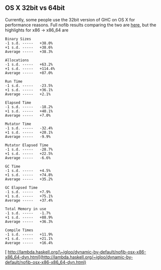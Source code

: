 ## OS X 32bit vs 64bit


Currently, some people use the 32bit version of GHC on OS X for performance reasons. Full nofib results comparing the two are
[ here](http://lambda.haskell.org/~igloo/dynamic-by-default/nofib-osx-x86-x86_64-base.html), but the highlights for x86 -\> x86_64 are

```wiki
Binary Sizes
-1 s.d.	-----	+38.0%
+1 s.d.	-----	+38.6%
Average	-----	+38.3%

Allocations
-1 s.d.	-----	+63.2%
+1 s.d.	-----	+114.4%
Average	-----	+87.0%

Run Time
-1 s.d.	-----	-23.5%
+1 s.d.	-----	+36.1%
Average	-----	+2.1%

Elapsed Time
-1 s.d.	-----	-18.2%
+1 s.d.	-----	+40.1%
Average	-----	+7.0%

Mutator Time
-1 s.d.	-----	-32.4%
+1 s.d.	-----	+20.1%
Average	-----	-9.9%

Mutator Elapsed Time
-1 s.d.	-----	-28.7%
+1 s.d.	-----	+22.5%
Average	-----	-6.6%

GC Time
-1 s.d.	-----	+4.5%
+1 s.d.	-----	+74.8%
Average	-----	+35.2%

GC Elapsed Time
-1 s.d.	-----	+7.9%
+1 s.d.	-----	+75.1%
Average	-----	+37.4%

Total Memory in use
-1 s.d.	-----	-1.7%
+1 s.d.	-----	+88.9%
Average	-----	+36.3%

Compile Times
-1 s.d.	-----	+11.9%
+1 s.d.	-----	+21.1%
Average	-----	+16.4%
```

[ http://lambda.haskell.org/\~igloo/dynamic-by-default/nofib-osx-x86-x86_64-dyn.html](http://lambda.haskell.org/~igloo/dynamic-by-default/nofib-osx-x86-x86_64-dyn.html)